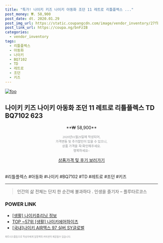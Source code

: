 ```yaml
--- 
title: "특가! 나이키 키즈 나이키 아동화 조던 11 레트로 리틀플렉스 ..." 
post_money: ₩. 58,900 
post_date: dt. 2020.01.29 
post_img_url: https://static.coupangcdn.com/image/vendor_inventory/27fb/ebde2d10dd907661ba3cc96f4eb8d4e1cc32c9afcee70ee688081a3d971b.jpg 
post_link_url: https://coupa.ng/bnFzIB 
categories: 
  - vendor_inventory 
tags: 
  - 리틀플렉스 
  - 아동화 
  - 나이키 
  - BQ7102 
  - TD 
  - 레트로 
  - 조던 
  - 키즈 
--- 
```

[![foo](https://static.coupangcdn.com/image/vendor_inventory/27fb/ebde2d10dd907661ba3cc96f4eb8d4e1cc32c9afcee70ee688081a3d971b.jpg)](https://coupa.ng/bnFzIB) 

## 나이키 키즈 나이키 아동화 조던 11 레트로 리틀플렉스 TD BQ7102 623 
<p style="text-align: center;">**₩ 58,900**</p> 
<p style="text-align: center;"><span style="color: #898c8f; font-family: Georgia,Times,serif; font-size: 0.75em;">2020년01월29일에 작성되어, <br>가격변동 및 추가할인이 있을 수 있으니,<br> 상품 가격을 꼭!확인해주세요.<br>행복하세요~</span> 
</p>	 
<div markdown="0" style="text-align: center;"><a href="https://coupa.ng/bnFzIB" class="btn btn--success">상품가격 및 후기 보러가기</a></div> 
<br><br> 
  #리틀플렉스 #아동화 #나이키 #BQ7102 #TD #레트로 #조던 #키즈 
<hr> 

> 인간의 삶 전체는 단지 한 순간에 불과하다 . 인생을 즐기자 – 플루타르코스 


### POWER LINK

* <a href="https://blog.naver.com/santokki14/221764301163" target="_blank"> [생활] 나이키츄리닝 정보 </a>
* <a href="https://blog.naver.com/fasyy4321/221778258278" target="_blank"> TOP ~57위 [생활] 나이키에어하이츠</a>
* <a href="https://blog.naver.com/fasyy4321/221786583128" target="_blank">[국내]나이키 AIR맥스 97 실버 SY글로벌</a>

<span style="color: #898c8f; font-family: Georgia,Times,serif; font-size: 0.55em;">파트너스활동으로 작성자에게 일정액의 커미션이 제공될수 있습니다.</span> 
